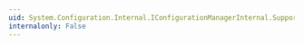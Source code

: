 ```yaml
---
uid: System.Configuration.Internal.IConfigurationManagerInternal.SupportsUserConfig
internalonly: False
---
```

